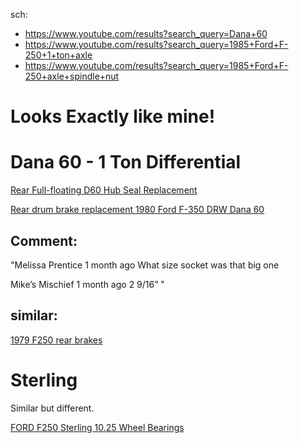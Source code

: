 sch:
- https://www.youtube.com/results?search_query=Dana+60
- https://www.youtube.com/results?search_query=1985+Ford+F-250+1+ton+axle
- https://www.youtube.com/results?search_query=1985+Ford+F-250+axle+spindle+nut

# Looks Exactly like mine!
# Dana 60 - 1 Ton Differential
[Rear Full-floating D60 Hub Seal Replacement](https://youtu.be/8Zqnmj343zY)

[Rear drum brake replacement 1980 Ford F-350 DRW Dana 60](https://youtu.be/unsbovk-pYU)

## Comment:
"Melissa Prentice
1 month ago
What size socket was that big one

Mike’s Mischief
1 month ago
2 9/16”
"

## similar:
[1979 F250 rear brakes](https://youtu.be/lP9q2wzYUt8)


# Sterling
Similar but different.

[FORD F250 Sterling 10.25 Wheel Bearings](https://youtu.be/lK86-aYNBQg)
